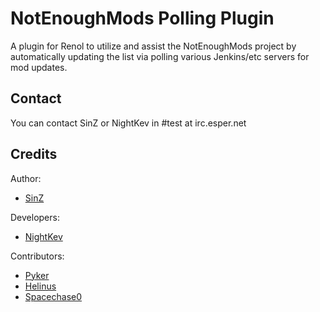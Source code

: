 NotEnoughMods Polling Plugin
=============
A plugin for Renol to utilize and assist the NotEnoughMods project by automatically updating the list via polling various Jenkins/etc servers for mod updates.

Contact
------------
You can contact SinZ or NightKev in #test at irc.esper.net

Credits
------------
Author:
- [SinZ][1]

Developers:
- [NightKev][2]

Contributors:
- [Pyker][3]
- [Helinus][4]
- [Spacechase0][5]

[1]: https://github.com/SinZ163
[2]: https://github.com/NightKev
[3]: https://github.com/Pyker
[4]: https://github.com/helinus
[5]: https://github.com/spacechase0

